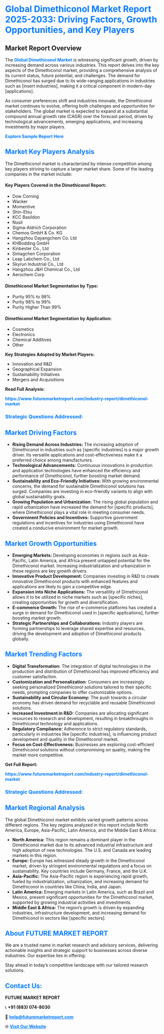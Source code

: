 <h1 style="color: #007BFF;">Global Dimethiconol Market Report 2025-2033: Driving Factors, Growth Opportunities, and Key Players</h1>

<section id="overview">
<h2>Market Report Overview</h2>
<p>The <a href="https://www.futuremarketreport.com/industry-report/dimethiconol-market" style="color: #007BFF; text-decoration: none;"><strong>Global Dimethiconol Market</strong></a> is witnessing significant growth, driven by increasing demand across various industries. This report delves into the key aspects of the Dimethiconol market, providing a comprehensive analysis of its current status, future potential, and challenges. The demand for Dimethiconol has surged due to its wide-ranging applications in industries such as [insert industries], making it a critical component in modern-day [applications].</p>
<p>As consumer preferences shift and industries innovate, the Dimethiconol market continues to evolve, offering both challenges and opportunities for stakeholders. The global market is expected to expand at a substantial compound annual growth rate (CAGR) over the forecast period, driven by technological advancements, emerging applications, and increasing investments by major players.</p>
</section>

<section id="overview">
<p><a href="https://www.futuremarketreport.com/request-sample/reportId=93250" style="color: #007BFF; text-decoration: none;"><strong>Explore Sample Report Here</strong></a></p>
</section>

<section id="key-players">
<h2 style="color: #007BFF;">Market Key Players Analysis</h2>
<p>The Dimethiconol market is characterized by intense competition among key players striving to capture a larger market share. Some of the leading companies in the market include:</p>
<h4>Key Players Covered in the Dimethiconol Report:</h4>
<ul><li>Dow Corning</li><li>Wacker</li><li>Momentive</li><li>Shin-Etsu</li><li>KCC Basildon</li><li>Nusil</li><li>Sigma-Aldrich Corporation</li><li>Chemos GmbH &amp; Co. KG</li><li>Hangzhou Dayangchem Co. Ltd</li><li>KHBodding GmbH</li><li>Kinbester Co., Ltd</li><li>Simagchen Corporation</li><li>Leap Labchem Co., Ltd</li><li>Skyrun Industrial Co., Ltd</li><li>Hangzhou J&amp;H Chemical Co., Ltd</li><li>Aerochem Corp</li></ul>
<h4>Dimethiconol Market Segmentation by Type:</h4>
<ul><li>Purity 95% to 98%</li><li>Purity 98% to 99%</li><li>Purity Higher Than 99%</li></ul>

<h4>Dimethiconol Market Segmentation by Application:</h4>
<ul><li>Cosmetics</li><li>Electronics</li><li>Chemical Additives</li><li>Other</li></ul>
<p><strong>Key Strategies Adopted by Market Players:</strong></p>
<ul>
<li>Innovation and R&D</li>
<li>Geographical Expansion</li>
<li>Sustainability Initiatives</li>
<li>Mergers and Acquisitions</li>
</ul>
</section>

<section>
<p><strong>Read Full Analysis: </strong></p><a href="https://www.futuremarketreport.com/industry-report/dimethiconol-market" style="color: #007BFF; text-decoration: none;"><strong>https://www.futuremarketreport.com/industry-report/dimethiconol-market</strong></a>
<h3 style="color: #007BFF;">Strategic Questions Addressed:</h3>
</section>

<section id="driving-factors">
<h2 style="color: #007BFF;">Market Driving Factors</h2>
<ul>
<li><strong>Rising Demand Across Industries:</strong> The increasing adoption of Dimethiconol in industries such as [specific industries] is a major growth driver. Its versatile applications and cost-effectiveness make it a preferred choice among manufacturers.</li>
<li><strong>Technological Advancements:</strong> Continuous innovations in production and application technologies have enhanced the efficiency and performance of Dimethiconol, further boosting market demand.</li>
<li><strong>Sustainability and Eco-Friendly Initiatives:</strong> With growing environmental concerns, the demand for sustainable Dimethiconol solutions has surged. Companies are investing in eco-friendly variants to align with global sustainability goals.</li>
<li><strong>Growing Population and Urbanization:</strong> The rising global population and rapid urbanization have increased the demand for [specific products], where Dimethiconol plays a vital role in meeting consumer needs.</li>
<li><strong>Government Policies and Incentives:</strong> Supportive government regulations and incentives for industries using Dimethiconol have created a conducive environment for market growth.</li>
</ul>
</section>

<section id="growth-opportunities">
<h2 style="color: #007BFF;">Market Growth Opportunities</h2>
<ul>
<li><strong>Emerging Markets:</strong> Developing economies in regions such as Asia-Pacific, Latin America, and Africa present untapped potential for the Dimethiconol market. Increasing industrialization and urbanization in these regions are key growth drivers.</li>
<li><strong>Innovative Product Development:</strong> Companies investing in R&D to create innovative Dimethiconol products with enhanced features and applications are likely to gain a competitive edge.</li>
<li><strong>Expansion into Niche Applications:</strong> The versatility of Dimethiconol allows it to be utilized in niche markets such as [specific niches], creating opportunities for growth and diversification.</li>
<li><strong>E-commerce Growth:</strong> The rise of e-commerce platforms has created a surge in demand for Dimethiconol used in [specific applications], further boosting market growth.</li>
<li><strong>Strategic Partnerships and Collaborations:</strong> Industry players are forming partnerships to leverage shared expertise and resources, driving the development and adoption of Dimethiconol products globally.</li>
</ul>
</section>

<section id="trending-factors">
<h2 style="color: #007BFF;">Market Trending Factors</h2>
<ul>
<li><strong>Digital Transformation:</strong> The integration of digital technologies in the production and distribution of Dimethiconol has improved efficiency and customer satisfaction.</li>
<li><strong>Customization and Personalization:</strong> Consumers are increasingly seeking personalized Dimethiconol solutions tailored to their specific needs, prompting companies to offer customizable options.</li>
<li><strong>Sustainability and Circular Economy:</strong> The push towards a circular economy has driven demand for recyclable and reusable Dimethiconol solutions.</li>
<li><strong>Increased Investment in R&D:</strong> Companies are allocating significant resources to research and development, resulting in breakthroughs in Dimethiconol technology and applications.</li>
<li><strong>Regulatory Compliance:</strong> Adherence to strict regulatory standards, particularly in industries like [specific industries], is influencing product development and quality in the Dimethiconol market.</li>
<li><strong>Focus on Cost-Effectiveness:</strong> Businesses are exploring cost-efficient Dimethiconol solutions without compromising on quality, making the market more competitive.</li>
</ul>
</section>

<section>
<p><strong>Get Full Report: </strong></p><a href="https://www.futuremarketreport.com/industry-report/dimethiconol-market" style="color: #007BFF; text-decoration: none;"><strong>https://www.futuremarketreport.com/industry-report/dimethiconol-market</strong></a>
<h3 style="color: #007BFF;">Strategic Questions Addressed:</h3>
</section>


<section id="regional-analysis">
<h2 style="color: #007BFF;">Market Regional Analysis</h2>
<p>The global Dimethiconol market exhibits varied growth patterns across different regions. The key regions analyzed in this report include North America, Europe, Asia-Pacific, Latin America, and the Middle East & Africa:</p>
<ul>
<li><strong>North America:</strong> This region remains a dominant player in the Dimethiconol market due to its advanced industrial infrastructure and high adoption of new technologies. The U.S. and Canada are leading markets in this region.</li>
<li><strong>Europe:</strong> Europe has witnessed steady growth in the Dimethiconol market, driven by stringent environmental regulations and a focus on sustainability. Key countries include Germany, France, and the U.K.</li>
<li><strong>Asia-Pacific:</strong> The Asia-Pacific region is experiencing rapid growth, fueled by industrialization, urbanization, and increasing demand for Dimethiconol in countries like China, India, and Japan.</li>
<li><strong>Latin America:</strong> Emerging markets in Latin America, such as Brazil and Mexico, present significant opportunities for the Dimethiconol market, supported by growing industrial activities and investments.</li>
<li><strong>Middle East & Africa:</strong> The region’s growth is driven by expanding industries, infrastructure development, and increasing demand for Dimethiconol in sectors like [specific sectors].</li>
</ul>
</section>

<footer>
<h2 style="color: #007BFF;">About FUTURE MARKET REPORT</h2>
<p>We are a trusted name in market research and advisory services, delivering actionable insights and strategic support to businesses across diverse industries. Our expertise lies in offering:</p>

<p>Stay ahead in today’s competitive landscape with our tailored research solutions.</p>

<h2 style="color: #007BFF;">Contact Us:</h2>
<p><strong>FUTURE MARKET REPORT</strong></p>
<p>📞 <strong>+91 (883) 074-8030</strong></p>
<p>📧 <strong><a href="mailto:help@futuremarketreport.com" style="color: #007BFF;">help@futuremarketreport.com</a></strong></p>
<p>🌐 <strong><a href="https://www.futuremarketreport.com/" style="color: #007BFF;">Visit Our Website</a></strong></p>
</footer>
